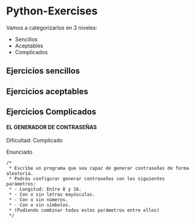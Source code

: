 # Python-Exercises
Vamos a categorizarlos en 3 niveles:
+ Sencillos
+ Aceptables
+ Complicados


Ejercicios sencillos
---

Ejercicios aceptables
---

Ejercicios Complicados
---


#### EL GENERADOR DE CONTRASEÑAS
Dificultad: Complicado

Enunciado

```
/*
 * Escribe un programa que sea capaz de generar contraseñas de forma aleatoria.
 * Podrás configurar generar contraseñas con los siguientes parámetros:
 * - Longitud: Entre 8 y 16.
 * - Con o sin letras mayúsculas.
 * - Con o sin números.
 * - Con o sin símbolos.
 * (Pudiendo combinar todos estos parámetros entre ellos)
 */
```

